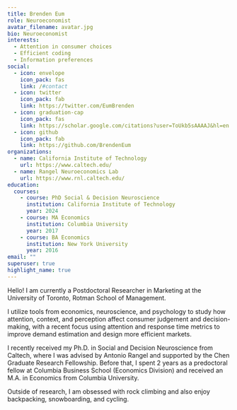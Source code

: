 ```yaml
---
title: Brenden Eum
role: Neuroeconomist
avatar_filename: avatar.jpg
bio: Neuroeconomist
interests:
  - Attention in consumer choices
  - Efficient coding
  - Information preferences
social:
  - icon: envelope
    icon_pack: fas
    link: /#contact
  - icon: twitter
    icon_pack: fab
    link: https://twitter.com/EumBrenden
  - icon: graduation-cap
    icon_pack: fas
    link: https://scholar.google.com/citations?user=ToUkb5sAAAAJ&hl=en
  - icon: github
    icon_pack: fab
    link: https://github.com/BrendenEum
organizations:
  - name: California Institute of Technology
    url: https://www.caltech.edu/
  - name: Rangel Neuroeconomics Lab
    url: https://www.rnl.caltech.edu/
education:
  courses:
    - course: PhD Social & Decision Neuroscience
      institution: California Institute of Technology
      year: 2024
    - course: MA Economics
      institution: Columbia University
      year: 2017
    - course: BA Economics
      institution: New York University
      year: 2016
email: ""
superuser: true
highlight_name: true
---
```


Hello! I am currently a Postdoctoral Researcher in Marketing at the University of Toronto, Rotman School of Management.

I utilize tools from economics, neuroscience, and psychology to study how attention, context, and perception affect consumer judgement and decision-making, with a recent focus using attention and response time metrics to improve demand estimation and design more efficient markets.

I recently received my Ph.D. in Social and Decision Neuroscience from Caltech, where I was advised by Antonio Rangel and supported by the Chen Graduate Research Fellowship. Before that, I spent 2 years as a predoctoral fellow at Columbia Business School (Economics Division) and received an M.A. in Economics from Columbia University.

Outside of research, I am obsessed with rock climbing and also enjoy backpacking, snowboarding, and cycling. 

